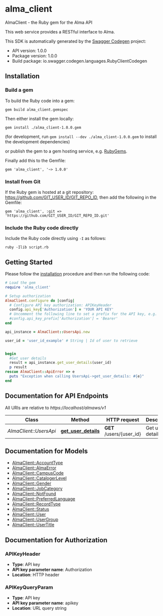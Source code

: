 # alma_client

AlmaClient - the Ruby gem for the Alma API

This web service provides a RESTful interface to Alma.

This SDK is automatically generated by the [Swagger Codegen](https://github.com/swagger-api/swagger-codegen) project:

- API version: 1.0.0
- Package version: 1.0.0
- Build package: io.swagger.codegen.languages.RubyClientCodegen

## Installation

### Build a gem

To build the Ruby code into a gem:

```shell
gem build alma_client.gemspec
```

Then either install the gem locally:

```shell
gem install ./alma_client-1.0.0.gem
```
(for development, run `gem install --dev ./alma_client-1.0.0.gem` to install the development dependencies)

or publish the gem to a gem hosting service, e.g. [RubyGems](https://rubygems.org/).

Finally add this to the Gemfile:

    gem 'alma_client', '~> 1.0.0'

### Install from Git

If the Ruby gem is hosted at a git repository: https://github.com/GIT_USER_ID/GIT_REPO_ID, then add the following in the Gemfile:

    gem 'alma_client', :git => 'https://github.com/GIT_USER_ID/GIT_REPO_ID.git'

### Include the Ruby code directly

Include the Ruby code directly using `-I` as follows:

```shell
ruby -Ilib script.rb
```

## Getting Started

Please follow the [installation](#installation) procedure and then run the following code:
```ruby
# Load the gem
require 'alma_client'

# Setup authorization
AlmaClient.configure do |config|
  # Configure API key authorization: APIKeyHeader
  config.api_key['Authorization'] = 'YOUR API KEY'
  # Uncomment the following line to set a prefix for the API key, e.g. 'Bearer' (defaults to nil)
  #config.api_key_prefix['Authorization'] = 'Bearer'
end

api_instance = AlmaClient::UsersApi.new

user_id = 'user_id_example' # String | Id of user to retrieve


begin
  #Get user details
  result = api_instance.get_user_details(user_id)
  p result
rescue AlmaClient::ApiError => e
  puts "Exception when calling UsersApi->get_user_details: #{e}"
end

```

## Documentation for API Endpoints

All URIs are relative to *https://localhost/almaws/v1*

Class | Method | HTTP request | Description
------------ | ------------- | ------------- | -------------
*AlmaClient::UsersApi* | [**get_user_details**](docs/UsersApi.md#get_user_details) | **GET** /users/{user_id} | Get user details


## Documentation for Models

 - [AlmaClient::AccountType](docs/AccountType.md)
 - [AlmaClient::AlmaError](docs/AlmaError.md)
 - [AlmaClient::CampusCode](docs/CampusCode.md)
 - [AlmaClient::CatalogerLevel](docs/CatalogerLevel.md)
 - [AlmaClient::Gender](docs/Gender.md)
 - [AlmaClient::JobCategory](docs/JobCategory.md)
 - [AlmaClient::NotFound](docs/NotFound.md)
 - [AlmaClient::PreferredLanguage](docs/PreferredLanguage.md)
 - [AlmaClient::RecordType](docs/RecordType.md)
 - [AlmaClient::Status](docs/Status.md)
 - [AlmaClient::User](docs/User.md)
 - [AlmaClient::UserGroup](docs/UserGroup.md)
 - [AlmaClient::UserTitle](docs/UserTitle.md)


## Documentation for Authorization


### APIKeyHeader

- **Type**: API key
- **API key parameter name**: Authorization
- **Location**: HTTP header

### APIKeyQueryParam

- **Type**: API key
- **API key parameter name**: apikey
- **Location**: URL query string


